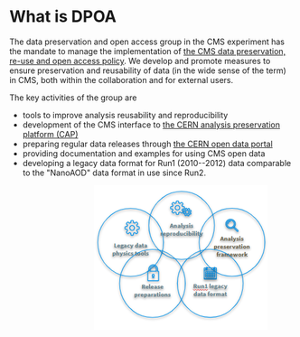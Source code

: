 # What is DPOA

The data preservation and open access group in the CMS experiment has the mandate to manage the implementation of [the CMS data preservation, re-use and open access policy](https://cms-docdb.cern.ch/cgi-bin/PublicDocDB/RetrieveFile?docid=6032&filename=CMSDataPolicy-v1.3.pdf&version=3).
We develop and promote measures to ensure preservation and reusability of data (in the wide sense of the term) in CMS, both within the collaboration and for external users.

The key activities of the group are
- tools to improve analysis reusability and reproducibility
- development of the CMS interface to [the CERN analysis preservation platform (CAP)](https://analysispreservation.cern.ch/)
- preparing regular data releases through [the CERN open data portal](http://opendata.cern.ch/)
- providing documentation and examples for using CMS open data
- developing a legacy data format for Run1 (2010--2012) data comparable to the "NanoAOD" data format in use since Run2.

<img src="/images/DPOA-group.png" alt="DPOA group activities"
	title="DPOA group activities" style="margin: 0px 150px" />

